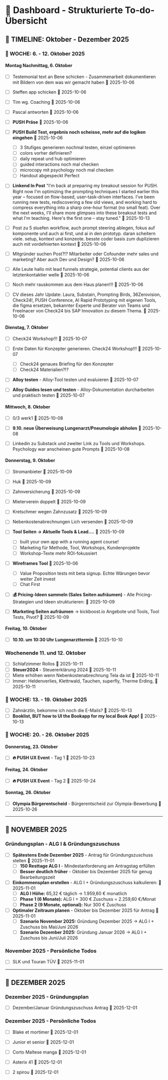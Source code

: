 # 🎯 Dashboard - Strukturierte To-do-Übersicht

## 📅 **TIMELINE: Oktober - Dezember 2025**




### **📅 WOCHE: 6. - 12. Oktober 2025**



#### **Montag Nachmittag, 6. Oktober**
- [ ] Testemonial text an Bene schicken - Zusammenarbeit dokumentieren mit Bildern von dem was wir gemacht haben 📅 2025-10-06

- [ ] Steffen app schicken 📅 2025-10-06
- [ ] Tim wg. Coaching 📅 2025-10-06
- [ ] Pascal antworten 📅 2025-10-06

- [ ] **PUSH Präse** 📅 2025-10-06
- [ ] **PUSH Build Test, ergebnis noch scheisse, mehr auf die logiken eingehen** 📅 2025-10-06
  - [ ] 3 Stufiges generieren nochmal testen, einzel optimieren
  - [ ] colors vorher definieren?
  - [ ] daily repeat und hub optimieren
  - [ ] guided interactions noch mal checken 
  - [ ] microcopy mit psychology noch mal checken
  - [ ] Handout abgespeckt Perfect
- [ ] **Linkend In Post** \"I'm back at preparing my breakout session for PUSH. Right now I'm optimizing the prompting techniques I started earlier this year – focused on flow-based, user-task-driven interfaces. I've been running new tests, rediscovering a few old views, and working hard to compress everything into a sharp one-hour format (no small feat). Over the next weeks, I'll share more glimpses into these breakout tests and what I'm teaching. Here's the first one – stay tuned.\" 📅 2025-10-13
- [ ] Post zu 5 stuefen workflow, auch prompt steering ablegen, fokus auf komponente und auch ai first, und ai in den prototyp. daran scheitern viele. setup, kontext und konzeote. besste coder basis zum duplizieren auch mit vordefnierten kontext 📅 2025-10-06
- [ ] Mitgründer suchen Post?!? Mitarbeiter oder Cofounder mehr sales und marketing? Aber auch Dev und Design? 📅 2025-10-06
- [ ] Alle Leute hallo mit lead funnels strategie, potential clients aus der letztenkontaktier welle 📅 2025-10-06
- [ ] Noch mehr rauskommen aus dem Haus planen!!! 📅 2025-10-06
- [ ] CV dieses Jahr Update: Laura, Substain, Prompting Birds, 36Zerovision, Check24!, PUSH Conference, AI Rapid Prototyping mit eigenen Tools, die figma ersetzen, bekannter Experte und Berater von Teams und Freelnacer von Check24 bis SAP Innovation zu diesem Thema. 📅 2025-10-06

#### **Dienstag, 7. Oktober**
- [ ] Check24 Workshop!!! 📅 2025-10-07
- [ ] Erste Daten für Konzepter generieren. Check24 Workshop!!! 📅 2025-10-07
  - [ ] Check24 genaues Briefing für den Konzepter
  - [ ] Check24 Materialien?!?

- [ ] **Alloy testen** - Alloy-Tool testen und evaluieren 📅 2025-10-07
- [ ] **Alloy Guides lesen und testen** - Alloy-Dokumentation durcharbeiten und praktisch testen 📅 2025-10-07







#### **Mittwoch, 8. Oktober**
- [ ] 0/3 werk1 📅 2025-10-08
- [ ] **9.10. neue Überweisung Lungenarzt/Pneumologie abholen** 📅 2025-10-08
- [ ] Linkedin zu Substack und zweiter Link zu Tools und Workshops. Psychology war anscheinen gute Prompts 📅 2025-10-08


#### **Donnerstag, 9. Oktober**
- [ ] Stromanbieter 📅 2025-10-09
- [ ] Huk 📅 2025-10-09
- [ ] Zahnversicherung 📅 2025-10-09
- [ ] Mieterverein doppelt 📅 2025-10-09
- [ ] Kretschmer wegen Zahnzusatz 📅 2025-10-09
- [ ] Nebenkostenabrechnungen Lich versenden 📅 2025-10-09

- [ ] **Tool Seiten -> Aktuelle Tools & Lead....** 📅 2025-10-09
    - [ ] built your own app with a running agent course!
    - [ ] Marketing für Methode, Tool, Workshops, Kundenprojekte
    - [ ] Workshop-Texte mehr ROI-fokussiert
- [ ] **Wireframes Tool** 📅 2025-10-06
    - [ ] Value Proposition tests mit beta signup. Echte Wärungen bevor weiter Zeit invest
    - [ ] Chat First

- [ ] **💰 Pricing-Ideen sammeln (Sales Seiten aufräumen)** - Alle Pricing-Strategien und Ideen strukturieren: 📅 2025-10-09
- [ ] **Marketing Seiten aufräumen** → kickboost.io Angebote und Tools, Tool Tests, Pivot? 📅 2025-10-09


#### **Freitag, 10. Oktober**
- [ ] **10.10. um 10:30 Uhr Lungenarzttermin** 📅 2025-10-10

### **Wochenende 11. und 12. Oktober**  
- [ ] Schlafzimmer Rollos 📅 2025-10-11
- [ ] **Steuer2024** - Steuererklärung 2024 📅 2025-10-11
- [ ] Miete erhöhen wenn Nebenkostenabrechnung Tela da ist 📅 2025-10-11
- [ ] Immer: Heldenverlies, Klettrwald, Tauchen, superfly, Therme Erding,  📅 2025-10-11

### **📅 WOCHE: 13. - 19. Oktober 2025**
- [ ] Zahnärztin, bekomme ich noch die E-Mails? 📅 2025-10-13
- [ ] **Booklist, BUT how to UI the Bookapp for my local Book App!** 📅 2025-10-13

### **📅 WOCHE: 20. - 26. Oktober 2025**

#### **Donnerstag, 23. Oktober**
- [ ] **🔥 PUSH UX Event** - Tag 1 📅 2025-10-23

#### **Freitag, 24. Oktober**
- [ ] **🔥 PUSH UX Event** - Tag 2 📅 2025-10-24

#### **Sonntag, 26. Oktober**
- [ ] **Olympia Bürgerentscheid** - Bürgerentscheid zur Olympia-Bewerbung 📅 2025-10-26




---

## 📅 **NOVEMBER 2025**

### **Gründungsplan - ALG I & Gründungszuschuss**
- [ ] **Spätestens Ende Dezember 2025** - Antrag für Gründungszuschuss stellen 📅 2025-11-01
  - [ ] **150 Resttage ALG I** - Mindestanforderung am Antragstag erfüllen
  - [ ] **Besser deutlich früher** - Oktober bis Dezember 2025 für genug Bearbeitungszeit
- [ ] **Einkommensplan erstellen** - ALG I + Gründungszuschuss kalkulieren: 📅 2025-11-01
  - [ ] **ALG I Höhe:** 65,32 € täglich → 1.959,60 € monatlich
  - [ ] **Phase 1 (6 Monate):** ALG I + 300 € Zuschuss = 2.259,60 €/Monat
  - [ ] **Phase 2 (9 Monate, optional):** Nur 300 € Zuschuss
- [ ] **Optimaler Zeitraum planen** - Oktober bis Dezember 2025 für Antrag 📅 2025-11-01
  - [ ] **Szenario November 2025:** Gründung Dezember 2025 → ALG I + Zuschuss bis Mai/Juni 2026
  - [ ] **Szenario Dezember 2025:** Gründung Januar 2026 → ALG I + Zuschuss bis Juni/Juli 2026

### **November 2025 - Persönliche Todos**
- [ ] SLK und Touran TÜV 📅 2025-11-01

---

## 📅 **DEZEMBER 2025**

### **Dezember 2025 - Gründungsplan**
- [ ] Dezember/Januar Gründungszuschuss Antrag 📅 2025-12-01

### **Dezember 2025 - Persönliche Todos**
- [ ] Blake et mortimer 📅 2025-12-01
- [ ] Junior et senior 📅 2025-12-01
- [ ] Corto Maltese manga 📅 2025-12-01
- [ ] Asterix 41 📅 2025-12-01
- [ ] 2 spirou 📅 2025-12-01


